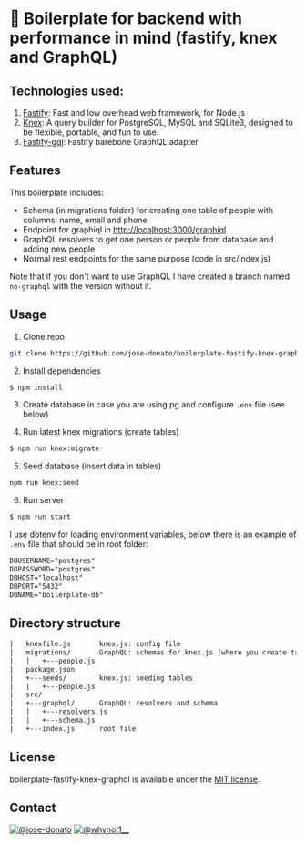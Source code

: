 # 🚀 Boilerplate for backend with performance in mind (fastify, knex and GraphQL) 

## Technologies used:
1. [Fastify](https://www.fastify.io/): Fast and low overhead web framework, for Node.js
2. [Knex](http://knexjs.org/): A query builder for PostgreSQL, MySQL and SQLite3, designed to be flexible, portable, and fun to use.
3. [Fastify-gql](https://github.com/mcollina/fastify-gql): Fastify barebone GraphQL adapter

## Features
This boilerplate includes:
* Schema (in migrations folder) for creating one table of people with columns: name, email and phone
* Endpoint for graphiql in [http://localhost:3000/graphiql](http://localhost:3000/graphiql)
* GraphQL resolvers to get one person or people from database and adding new people
* Normal rest endpoints for the same purpose (code in src/index.js)

Note that if you don't want to use GraphQL I have created a branch named `no-graphql` with the version without it.


## Usage
1. Clone repo
```bash
git clone https://github.com/jose-donato/boilerplate-fastify-knex-graphql.git && cd boilerplate-fastify-knex-graphql
```
2. Install dependencies
```bash
$ npm install
```
3. Create database in case you are using pg and configure `.env` file (see below)

4. Run latest knex migrations (create tables)
```bash
$ npm run knex:migrate
```
5. Seed database (insert data in tables)
```bash
npm run knex:seed
```
6. Run server
```bash
$ npm run start
```

I use dotenv for loading environment variables, below there is an example of `.env` file that should be in root folder:
```txt
DBUSERNAME="postgres"
DBPASSWORD="postgres"
DBHOST="localhost"
DBPORT="5432"
DBNAME="boilerplate-db"
```

## Directory structure
```txt
|   knexfile.js       knex.js: config file
|   migrations/       GraphQL: schemas for knex.js (where you create tables)
|   |   +---people.js
|   package.json
|   +---seeds/        knex.js: seeding tables
|   |   +---people.js
|   src/
|   +---graphql/      GraphQL: resolvers and schema
|   |   +---resolvers.js
|   |   +---schema.js
|   +---index.js      root file
```

## License
boilerplate-fastify-knex-graphql is available under the [MIT license](https://tldrlegal.com/license/mit-license).

## Contact
[![@jose-donato](https://img.shields.io/badge/github-icebob-green.svg)](https://github.com/jose-donato) [![@whynot1__](https://img.shields.io/badge/twitter-Icebobcsi-blue.svg)](https://twitter.com/whynot1__)
